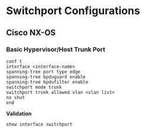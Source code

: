 # Switchport Configurations

## Cisco NX-OS
### Basic Hypervisor/Host Trunk Port
```
conf t
interface <interface-name>
spanning-tree port type edge
spanning-tree bpduguard enable
spanning-tree bpdufilter enable
switchport mode trunk
switchport trunk allowed vlan <vlan list>
no shut
end
```

**Validation**
```
show interface switchport
```